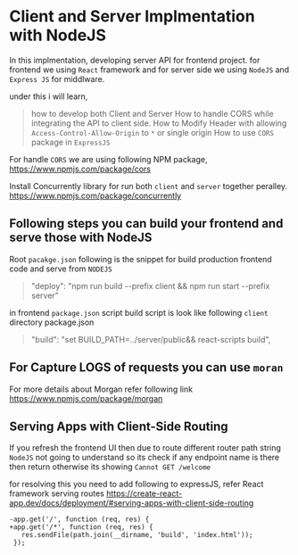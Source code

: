 # Client and Server Implmentation with NodeJS

In this implmentation, developing server API for frontend project. for frontend we using `React` framework and for server side we using `NodeJS` and `Express JS` for middlware.

under this i will learn,

> how to develop both Client and Server
> How to handle CORS while integrating the API to client side.
> How to Modify Header with allowing `Access-Control-Allow-Origin` to `*` or single origin
> How to use `CORS` package in `ExpressJS`

For handle `CORS` we are using following NPM package, https://www.npmjs.com/package/cors

Install Concurrently library for run both `client` and `server` together peralley. https://www.npmjs.com/package/concurrently

## Following steps you can build your frontend and serve those with NodeJS

Root `pacakge.json` following is the snippet for build production frontend code and serve from `NODEJS`

> "deploy": "npm run build --prefix client && npm run start --prefix server"

in frontend `package.json` script build script is look like following `client` directory package.json

> "build": "set BUILD_PATH=../server/public&& react-scripts build",

## For Capture LOGS of requests you can use `moran`

For more details about Morgan refer following link https://www.npmjs.com/package/morgan

## Serving Apps with Client-Side Routing

If you refresh the frontend UI then due to route different router path string `NodeJS` not going to understand so its check if any endpoint name is there then return otherwise its showing `Cannot GET /welcome`

for resolving this you need to add following to expressJS, refer React framework serving routes https://create-react-app.dev/docs/deployment/#serving-apps-with-client-side-routing

```
-app.get('/', function (req, res) {
+app.get('/*', function (req, res) {
   res.sendFile(path.join(__dirname, 'build', 'index.html'));
 });

```
